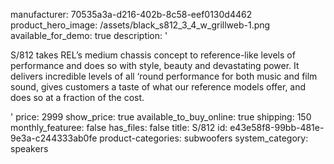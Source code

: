 manufacturer: 70535a3a-d216-402b-8c58-eef0130d4462
product_hero_image: /assets/black_s812_3_4_w_grillweb-1.png
available_for_demo: true
description: '<p>S/812 takes REL’s medium chassis concept to reference-like levels of performance and does so with style, beauty and devastating power. It delivers incredible levels of all ‘round performance for both music and film sound, gives customers a taste of what our reference models offer, and does so at a fraction of the cost.</p>'
price: 2999
show_price: true
available_to_buy_online: true
shipping: 150
monthly_featuree: false
has_files: false
title: S/812
id: e43e58f8-99bb-481e-9e3a-c244333ab0fe
product-categories: subwoofers
system_category: speakers
